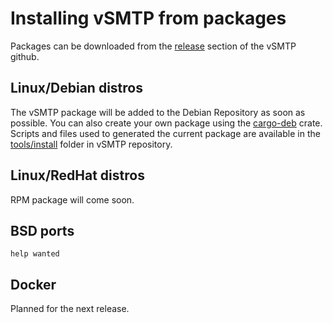 # Installing vSMTP from packages

Packages can be downloaded from the [release] section of the vSMTP github.

[release]: https://github.com/viridIT/vSMTP/releases

## Linux/Debian distros

The vSMTP package will be added to the Debian Repository as soon as possible.
You can also create your own package using the [cargo-deb] crate. Scripts and files used to generated the current package are available in the [tools/install] folder in vSMTP repository.

[cargo-deb]: https://github.com/kornelski/cargo-deb

[tools/install]: https://github.com/viridIT/vSMTP/tree/main/tools/install

## Linux/RedHat distros

RPM package will come soon.

## BSD ports

`help wanted`

## Docker

Planned for the next release.
